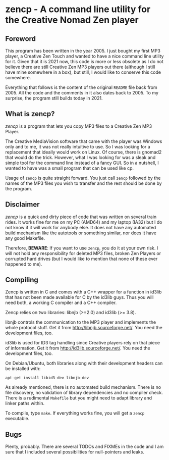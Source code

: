 # zencp - A command line utility for the Creative Nomad Zen player

## Foreword

This program has been written in the year 2005. I just bought my first MP3 player, a Creative Zen Touch and wanted to have a nice command line utility for it. Given that it is 2021 now, this code is more or less obsolete as I do not believe there are still Creative Zen MP3 players out there (although I still have mine somewhere in a box), but still, I would like to conserve this code somewhere. 

Everything that follows is the content of the original `README` file back from 2005. All the code and the comments in it also dates back to 2005. To my surprise, the program still builds today in 2021.

## What is zencp?

_zencp_ is a program that lets you copy MP3 files to a Creative Zen MP3 Player.

The Creative MediaVision software that came with the player was Windows only and to me, it was not really intuitive to use. So I was looking for a replacement that ideally would work on Linux. Of course, there is gnomad2 that would do the trick. However, what I was looking for was a sleak and simple tool for the command line instead of a fancy GUI. So in a nutshell, I wanted to have was a small program that can be used like cp.

Usage of `zencp` is quite straight forward. You just call `zencp` followed by the names of the MP3 files you wish to transfer and the rest should be done by the program.

## Disclaimer

_zencp_ is a quick and dirty piece of code that was written on several train rides. It works fine for me on my PC (AMD64) and my laptop (IA32) but I do not know if it will work for anybody else. It does not have any automated build mechanism like the autotools or something similar, nor does it have any good Makefile.

Therefore, **BEWARE**: If you want to use `zencp`, you do it at your own risk. I will not hold any responsibility for deleted MP3 files, broken Zen Players or corrupted hard drives (but I would like to mention that none of these ever happened to me).

## Compiling

Zencp is written in C and comes with a C++ wrapper for a function in id3lib that has not been made available for C by the id3lib guys. Thus you will need both, a working C compiler and a C++ compiler.

Zencp relies on two libraries: libnjb (>=2.0) and id3lib (>= 3.8). 

libnjb controls the communication to the MP3 player and implements the whole protocol stuff. Get it from http://libnjb.sourceforge.net/. You need the development files, too.

id3lib is used for ID3 tag handling since Creative players rely on that piece of information. Get it from http://id3lib.sourceforge.net/. You need the development files, too.

On Debian/Ubuntu, both libraries along with their development headers can be installed with:

    apt-get install libid3-dev libnjb-dev

As already mentioned, there is no automated build mechanism. There is no file discovery, no validation of library dependencies and no compiler check. There is a rudimental `Makefile` but you might need to adapt library and linker paths within.

To compile, type `make`. If everything works fine, you will get a `zencp` executable.

## Bugs

Plenty, probably. There are several TODOs and FIXMEs in the code and I am sure that I included several possibilities for null-pointers and leaks.
